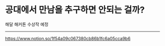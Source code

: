# 공대에서 만남을 추구하면 안되는 걸까?

해달 해커톤 수상작 예정

---


https://www.notion.so/1f54a09c067380cb86b1fc6a05cca9b6
